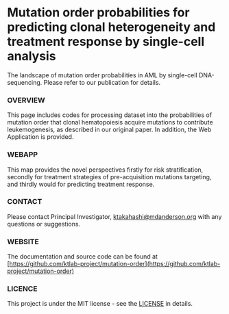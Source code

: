 # Mutation order probabilities for predicting clonal heterogeneity and treatment response by single-cell analysis
The landscape of mutation order probabilities in AML by single-cell DNA-sequencing. Please refer to our publication for details.


### OVERVIEW
This page includes codes for processing dataset into the probabilities of mutation order that clonal hematopoiesis acquire mutations to contribute leukemogenesis, as described in our original paper. In addition, the Web Application is provided.


### WEBAPP
This map provides the novel perspectives firstly for risk stratification, secondly for treatment strategies of pre-acquisition mutations targeting, and thirdly would for predicting treatment response.


### CONTACT
Please contact Principal Investigator, <ktakahashi@mdanderson.org> with any questions or suggestions.


### WEBSITE
The documentation and source code can be found at [https://github.com/ktlab-project/mutation-order](https://github.com/ktlab-project/mutation-order)


### LICENCE
This project is under the MIT license - see the [LICENSE](https://github.com/ktlab-project/mutation-order/blob/main/LICENSE) in details.
